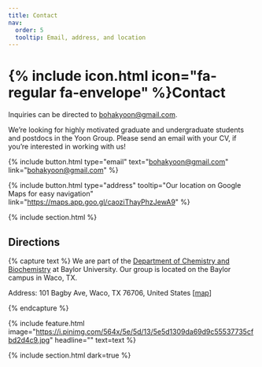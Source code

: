 ```yaml
---
title: Contact
nav:
  order: 5
  tooltip: Email, address, and location
---
```


# {% include icon.html icon="fa-regular fa-envelope" %}Contact

Inquiries can be directed to [bohakyoon@gmail.com](mailto:bohakyoon@gmail.com).

We’re looking for highly motivated graduate and undergraduate students and postdocs in the Yoon Group. Please send an email with your CV, if you’re interested in working with us!


{%
  include button.html
  type="email"
  text="bohakyoon@gmail.com"
  link="bohakyoon@gmail.com"
%}

{%
  include button.html
  type="address"
  tooltip="Our location on Google Maps for easy navigation"
  link="https://maps.app.goo.gl/caoziThayPhzJewA9"
%}

{% include section.html %}

## Directions

{% capture text %}
We are part of the [Department of Chemistry and Biochemistry](https://chemistry.artsandsciences.baylor.edu/) at Baylor University. Our group is located on the Baylor campus in Waco, TX.

Address: 101 Bagby Ave, Waco, TX 76706, United States [[map](https://maps.app.goo.gl/caoziThayPhzJewA9)]

{% endcapture %}

{%
  include feature.html
  image="https://i.pinimg.com/564x/5e/5d/13/5e5d1309da69d9c55537735cfbd2d4c9.jpg"
  headline=""
  text=text
%}

{% include section.html dark=true %}

